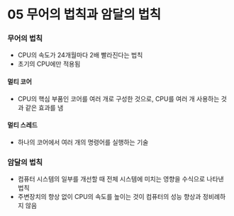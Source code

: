 # 05 무어의 법칙과 암달의 법칙
### 무어의 법칙
- CPU의 속도가 24개월마다 2배 빨라진다는 법칙
- 초기의 CPU에만 적용됨
#### 멀티 코어
- CPU의 핵심 부품인 코어를 여러 개로 구성한 것으로, CPU를 여러 개 사용하는 것과 같은 효과를 냄
#### 멀티 스레드
- 하나의 코어에서 여러 개의 명령어를 실행하는 기술

### 암달의 법칙
- 컴퓨터 시스템의 일부를 개선할 때 전체 시스템에 미치는 영향을 수식으로 나타낸 법칙
- 주변장치의 향상 없이 CPU의 속도를 높이는 것이 컴퓨터의 성능 향상과 정비례하지 않음